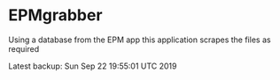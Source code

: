# EPMgrabber
Using a database from the EPM app this application scrapes the files as required


Latest backup: Sun Sep 22 19:55:01 UTC 2019
